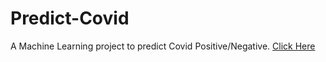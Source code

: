 # Predict-Covid
A Machine Learning project to predict Covid Positive/Negative.
<a href="https://dr-covid.herokuapp.com/">Click Here</a>
